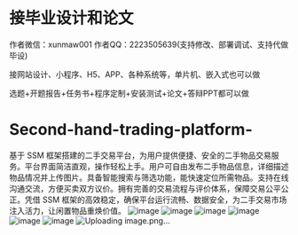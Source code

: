 # 接毕业设计和论文
作者微信：xunmaw001  作者QQ：2223505639(支持修改、部署调试、支持代做毕设)

接网站设计、小程序、H5、APP、各种系统等，单片机、嵌入式也可以做

选题+开题报告+任务书+程序定制+安装测试+论文+答辩PPT都可以做
# Second-hand-trading-platform-
基于 SSM 框架搭建的二手交易平台，为用户提供便捷、安全的二手物品交易服务。平台界面简洁直观，操作轻松上手。用户可自由发布二手物品信息，详细描述物品情况并上传图片。具备智能搜索与筛选功能，能快速定位所需物品。支持在线沟通交流，方便买卖双方议价。拥有完善的交易流程与评价体系，保障交易公平公正。凭借 SSM 框架的高效稳定，确保平台运行流畅、数据安全，为二手交易市场注入活力，让闲置物品重焕价值。 
![image](https://github.com/user-attachments/assets/2e9d4300-4d0d-46d4-8865-dab068e35c69)
![image](https://github.com/user-attachments/assets/13eddaea-3422-43f0-ba9f-fe5ea1b7b5f6)
![image](https://github.com/user-attachments/assets/4e8b0b57-b2c7-450c-a93c-c1b17a0f4abf)
![image](https://github.com/user-attachments/assets/4451a465-cff5-4dae-a6a5-df816262dd5b)
![image](https://github.com/user-attachments/assets/381fb350-fa15-4605-87d5-e13ad982183b)
![image](https://github.com/user-attachments/assets/6f5c4d9a-ede9-4e39-b731-8e23eb1fad29)
![Uploading image.png…]()
